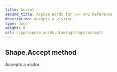 ```yaml
---
title: Accept
second_title: Aspose.Words for C++ API Reference
description: Accepts a visitor. 
type: docs
weight: 0
url: /cpp/aspose.words.drawing/shape/accept/
---
```

## Shape.Accept method


Accepts a visitor.


